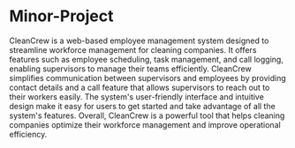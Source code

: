 # Minor-Project

CleanCrew is a web-based employee management system designed to streamline workforce management for cleaning companies. It offers features such as employee scheduling, task management, and call logging, enabling supervisors to manage their teams efficiently. CleanCrew simplifies communication between supervisors and employees by providing contact details and a call feature that allows supervisors to reach out to their workers easily. The system's user-friendly interface and intuitive design make it easy for users to get started and take advantage of all the system's features. Overall, CleanCrew is a powerful tool that helps cleaning companies optimize their workforce management and improve operational efficiency.

